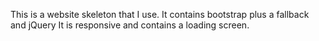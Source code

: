 This is a website skeleton that I use.
It contains bootstrap plus a fallback and jQuery
It is responsive and contains a loading screen.
